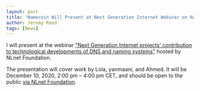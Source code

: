 ```yaml
---
layout: post
title: "Namecoin Will Present at Next Generation Internet Webinar on Naming Systems"
author: Jeremy Rand
tags: [News]
---
```


I will present at the webinar ["Next Generation Internet projects’ contribution to technological developments of DNS and naming systems"](https://www.ngi.eu/event/ngi-projects-contribution-to-technological-developments-of-dns-and-naming-systems/?instance_id=423) hosted by NLnet Foundation.

The presentation will cover work by Lola, yanmaani, and Ahmed.  It will be December 10, 2020, 2:00 pm – 4:00 pm CET, and should be open to the public [via NLnet Foundation](https://bbb.tbm.tudelft.nl/b/mic-hhp-gxg-uyc).

